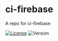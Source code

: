 # ci-firebase

A repo for ci-firebase

[![License](https://img.shields.io/github/license/seankhliao/ci-firebase.svg?style=flat-square)](LICENSE)
![Version](https://img.shields.io/github/v/tag/seankhliao/ci-firebase?sort=semver&style=flat-square)
